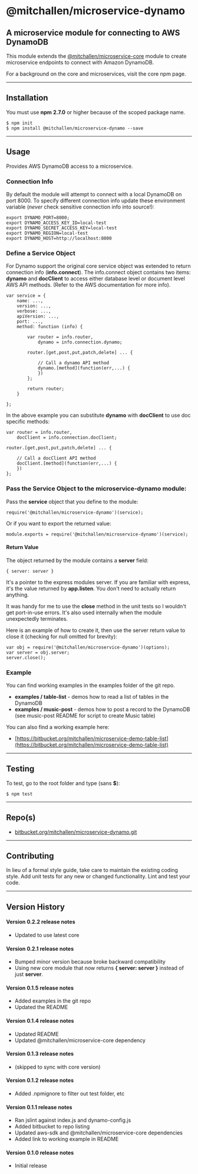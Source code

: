 @mitchallen/microservice-dynamo
===============================

A microservice module for connecting to AWS DynamoDB
----------------------------------------------------
This module extends the [@mitchallen/microservice-core](https://www.npmjs.com/package/@mitchallen/microservice-core) module to create microservice endpoints to connect with Amazon DynamoDB.

For a background on the core and microservices, visit the core npm page.

* * *

## Installation

You must use __npm__ __2.7.0__ or higher because of the scoped package name.

    $ npm init
    $ npm install @mitchallen/microservice-dynamo --save
  
* * *

## Usage

Provides AWS DynamoDB access to a microservice.

### Connection Info

By default the module will attempt to connect with a local DynamoDB on port 8000. To specify different connection info update these environment variable (*never* check sensitive connection info into source!):

    export DYNAMO_PORT=8000;
    export DYNAMO_ACCESS_KEY_ID=local-test
    export DYNAMO_SECRET_ACCESS_KEY=local-test
    export DYNAMO_REGION=local-test
    export DYNAMO_HOST=http://localhost:8000

### Define a Service Object

For Dynamo support the original core service object was extended to return connection info (__info.connect__).  The info.connect object contains two items: __dynamo__ and __docClient__ to access either database level or document level AWS API methods. (Refer to the AWS documentation for more info).

    var service = {
    	name: ...,
    	version: ...,
    	verbose: ...,
    	apiVersion: ...,
    	port: ...,
    	method: function (info) {
    	
    		var router = info.router,
                dynamo = info.connection.dynamo;
    		
    		router.[get,post,put,patch,delete] ... { 
    		   
				// Call a dynamo API method
				dynamo.[method](function(err,...) {
				})
    		};
    		
			return router;
    	}

    };
    
In the above example you can substitute __dynamo__ with __docClient__ to use doc specific methods:

    var router = info.router,
        docClient = info.connection.docClient;
    		
    router.[get,post,put,patch,delete] ... { 
    		   
		// Call a docClient API method
		docClient.[method](function(err,...) {
		})
    };
    
### Pass the Service Object to the microservice-dynamo module:

Pass the __service__ object that you define to the module:

    require('@mitchallen/microservice-dynamo')(service);
    
Or if you want to export the returned value:

    module.exports = require('@mitchallen/microservice-dynamo')(service);
    
#### Return Value
The object returned by the module contains a __server__ field:

    { server: server }

It's a pointer to the express modules server. If you are familiar with express, it's the value returned by __app.listen__. You don't need to actually return anything. 

It was handy for me to use the __close__ method in the unit tests so I wouldn't get port-in-use errors. It's also used internally when the module unexpectedly terminates.

Here is an example of how to create it, then use the server return value to close it (checking for null omitted for brevity):

    var obj = require('@mitchallen/microservice-dynamo')(options);
    var server = obj.server;
    server.close();

### Example

You can find working examples in the examples folder of the git repo.

* __examples / table-list__ - demos how to read a list of tables in the DynamoDB
* __examples / music-post__ - demos how to post a record to the DynamoDB (see music-post README for script to create Music table)

You can also find a working example here:

* [https://bitbucket.org/mitchallen/microservice-demo-table-list](https://bitbucket.org/mitchallen/microservice-demo-table-list)

* * *

## Testing

To test, go to the root folder and type (sans __$__):

    $ npm test
   
* * *
 
## Repo(s)

* [bitbucket.org/mitchallen/microservice-dynamo.git](https://bitbucket.org/mitchallen/microservice-dynamo.git)

* * *

## Contributing

In lieu of a formal style guide, take care to maintain the existing coding style.
Add unit tests for any new or changed functionality. Lint and test your code.

* * *

## Version History

#### Version 0.2.2 release notes

* Updated to use latest core

#### Version 0.2.1 release notes

* Bumped minor version because broke backward compatibility
* Using new core module that now returns __{ server: server }__ instead of just __server__.

#### Version 0.1.5 release notes

* Added examples in the git repo
* Updated the README

#### Version 0.1.4 release notes

* Updated README
* Updated @mitchallen/microservice-core dependency

#### Version 0.1.3 release notes

* (skipped to sync with core version)

#### Version 0.1.2 release notes

* Added .npmignore to filter out test folder, etc

#### Version 0.1.1 release notes

* Ran jslint against index.js and dynamo-config.js
* Added bitbucket to repo listing
* Updated aws-sdk and @mitchallen/microservice-core dependencies
* Added link to working example in README

#### Version 0.1.0 release notes

* Initial release
